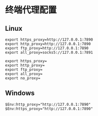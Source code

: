 # 终端代理配置

## Linux
``` shell
export https_proxy=http://127.0.0.1:7890 
export http_proxy=http://127.0.0.1:7890 
export ftp_proxy=http://127.0.0.1:7890 
export all_proxy=socks5://127.0.0.1:7891
```

``` shell
export https_proxy= 
export http_proxy= 
export ftp_proxy=
export all_proxy=
export no_proxy=
```

## Windows
``` shell
$Env:http_proxy="http://127.0.0.1:7890"
$Env:https_proxy="http://127.0.0.1:7890"
``` 